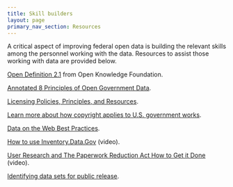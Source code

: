 ```yaml
---
title: Skill builders
layout: page
primary_nav_section: Resources
---
```


A critical aspect of improving federal open data is building the relevant skills
among the personnel working with the data. Resources to assist those working
with data are provided below.

[Open Definition 2.1](https://opendefinition.org/od/2.1/en/) from Open Knowledge Foundation.

[Annotated 8 Principles of Open Government Data](https://opengovdata.org/).

[Licensing Policies, Principles, and Resources](https://project-open-data.cio.gov/licensing-resources/).

[Learn more about how copyright applies to U.S. government works](https://www.usa.gov/government-works).

[Data on the Web Best Practices](https://www.w3.org/TR/dwbp/).

[How to use Inventory.Data.Gov](https://www.youtube.com/watch?v=ciLYjDsF4lo) (video).

[User Research and The Paperwork Reduction Act How to Get it Done](https://www.youtube.com/watch?v=_cqE4a8oAHU) (video).

[Identifying data sets for public release](https://opendata.guide/chapter2.html).
